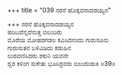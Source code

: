 +++
title = "039 ನರನೆ ಹೊಕ್ಕವನಾದಡಯ್ಯನ"

+++
ನರನೆ ಹೊಕ್ಕವನಾದಡಯ್ಯನ  
ಹರಿಬವೆನ್ನದೆನುತ್ತ ಬಿಲುದಿರು  
ಮೊರೆಯ ಮೋಹರಗಡಲ ಕವಿಸಿದನಂದು ಗುರುಸೂನು  
ಗುರುಸುತನ ಬಳಿವಿಡಿದು ಕಡುಹಿನ  
ಲುರವಣಿಸಿದರು ಶಕುನಿ ಯವನೇ  
ಶ್ವರ ಕಳಿಂಗ ಸುಕೇತು ಭೂರಿಶ್ರವರು ಬಿಲುದುಡುಕಿ      ॥39॥